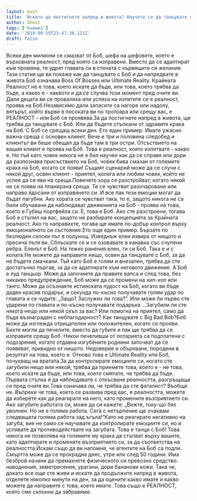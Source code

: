 ```yaml
---
layout: post
title: 'Искате да постигнете напред в живота? Научете се да танцувате с луд Боб'
author: Ghost
tags: ['huawei']
date: '2019-09-19T23:47:38.121Z'
draft: false
---
```


Всеки ден милиони се смазват от Боб, шефа на шефовете, което е върховната реалност, пред която са изправени. Вместо да се адаптират към промяна, те удрят главата си в стената с кървящите си желания. Тази статия ще ви покаже как да танцувате с Боб и да напредвате в живота.Боб означава Boss Of Bosses или Ultimate Reality. Крайната Реалност не е това, което искате да бъде, или това, което трябва да бъде, а какво е - каквото и да се случва този момент пред очите ви. Дали децата ви се провалиха или успяха на изпитите си е реалност, проява на Боб.Независимо дали запасите са нагоре или надолу, вятърът, който върви в посоката ви по тротоара или срещу вас, е РЕАЛНОСТ - или Боб се проявява.За да постигнете напред в живота, ще трябва да танцувате с Боб. Или да бъдете стъпкани от здравите крака на Боб. С Боб се срещаш всеки ден. Ето един пример. Имате ужасно важна среща с основен клиент. Вече е три и половина следобед и клиентът ви беше обещал да бъде там в три остри. Отсъствието на вашия клиент е проява на Боб. Това е реалност, която изпитвате - какво е. Но тъй като човек никога не е бил научен как да се справя или дори да разпознава присъствието на Боб, човек бива смазан от големите крака на Боб, когато се появи! Същият сценарий може да се случи с някой друг, освен клиент - приятел, колега или любим човек, който не успее да се яви на среща.Повечето хора се разстройват, когато някой не се появи на планирана среща. Те се чувстват разочаровани или направо ядосани от изправянето си. И все пак тези емоции могат да бъдат пагубни. Ако хората се чувстват така, то е, защото никога не са били обучавани да наблюдават движенията на Боб - проява на това, което е.Губиш портфейла си. Е, това е Боб. Ако сте разстроени, тогава Боб е стъпил на вас, защото не разбирате концепцията за Крайната реалност. Ако го направихте, тогава ще имате по-добър контрол върху емоционалното си състояние.Ето още един пример. Бързате по безлюден селски път в полунощ. Изведнъж елен извира от нищото и пресича пътя ви. Сблъскате се и се озовавате в канавка със счупени ребра. Еленът е Боб. На тежко ранения елен, ти си Боб. Така е и с колата.Не можете да направите нищо, освен да танцувате с Боб, за да не бъдете смачкани. Тъй като Боб е голям и внезапен, трябва да сте достатъчно пъргав, за да се адаптирате към неговото движение. А Боб е луд танцьор. Може да започнете да правите валса и след това, без никакво предупреждение, Боб може да се промени на хип-хоп или танго. Може да осъзнаете истинската лудост на Боб, когато ви бъде даден красив подарък, и секунда по-късно получавате голям удар по главата и се чудите: „Защо? Заслужих ли това?“. Или може би първо сте ударени по главата и по-късно получавате подаръка ...Загубили ли сте някога нещо или някой скъп за вас? Или помогна на приятел, само да бъде възнаграден с неблагодарност? Как танцувате с Big Bad Bob?Боб може да изглежда отрицателен или положителен, когато се прояви. Бихте могли да печелите, вместо да губите и пак ще трябва да се изправите срещу Боб. Някои печеливши от лотарията са подплатени с подозрения, когато отдавна изгубените роднини започват да се появяват, привидно от нищото. Недоверие и объркване, породени в резултат на това, което е. Отново това е Ultimate Reality или Боб, почукващ на вратата.За да контролирате емоциите си, когато сте загубили нещо или някой, трябва да приемете това, което е - не това, което искате да бъде, или това, което смятате, че трябва да бъде. Първата стъпка е да наблюдавате с откъсване реалността, разгръщаща се пред очите ви.Това означава ли, че трябва да сте фаталист? Въобще не. Въпреки че това, което се развива пред вас, е реалността, можете да изберете как да реагирате на него, като промените възприятието си. Ако загубите работата си, може да си кажете: „Вижте, току-що бях уволнен. Но не е голяма работа. Сега с нетърпение ще очаквам следващата голяма работа зад ъгъла!“Като не реагирате негативно на загуба, вие не само се научавате да контролирате емоциите си, но и успявате да противодействате на загубата. Това е танци с Боб! Това никога не позволява на големите му крака да стъпват върху вашите, като адаптирате и променяте възприятието си, за да съответства на реалността.Искам също да ви напомня, че агентите на Боб са подли. Смъртта може да се прокрадна днес, утре или след 50 години. Има безброй начини да премахнете физическото си превозно средство: наводнения, земетресения, урагани, дори бананови кожи. Така че, докато все още сте живи и искате да продължите напред в живота, отделете няколко минути на ден, за да оцените какво имате и какво можете да направите с това, което имате. Това също е РЕАЛНОСТ, която сме склонни да забравяме.
